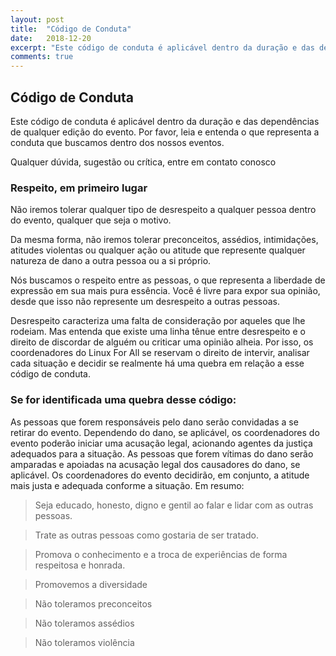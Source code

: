 ```yaml
---
layout: post
title:  "Código de Conduta"
date:   2018-12-20
excerpt: "Este código de conduta é aplicável dentro da duração e das dependências de qualquer edição do evento. Por favor, leia e entenda o que representa a conduta que buscamos dentro dos nossos eventos."
comments: true
---
```


## Código de Conduta
Este código de conduta é aplicável dentro da duração e das dependências de qualquer edição do evento. Por favor, leia e entenda o que representa a conduta que buscamos dentro dos nossos eventos.

Qualquer dúvida, sugestão ou crítica, entre em contato conosco

### Respeito, em primeiro lugar
Não iremos tolerar qualquer tipo de desrespeito a qualquer pessoa dentro do evento, qualquer que seja o motivo.

Da mesma forma, não iremos tolerar preconceitos, assédios, intimidações, atitudes violentas ou qualquer ação ou atitude que represente qualquer natureza de dano a outra pessoa ou a si próprio.

Nós buscamos o respeito entre as pessoas, o que representa a liberdade de expressão em sua mais pura essência. Você é livre para expor sua opinião, desde que isso não represente um desrespeito a outras pessoas.

Desrespeito caracteriza uma falta de consideração por aqueles que lhe rodeiam. Mas entenda que existe uma linha tênue entre desrespeito e o direito de discordar de alguém ou criticar uma opinião alheia. Por isso, os coordenadores do Linux For All se reservam o direito de intervir, analisar cada situação e decidir se realmente há uma quebra em relação a esse código de conduta.

### Se for identificada uma quebra desse código:
As pessoas que forem responsáveis pelo dano serão convidadas a se retirar do evento. Dependendo do dano, se aplicável, os coordenadores do evento poderão iniciar uma acusação legal, acionando agentes da justiça adequados para a situação. As pessoas que forem vítimas do dano serão amparadas e apoiadas na acusação legal dos causadores do dano, se aplicável. Os coordenadores do evento decidirão, em conjunto, a atitude mais justa e adequada conforme a situação. Em resumo:

> Seja educado, honesto, digno e gentil ao falar e lidar com as outras pessoas.

> Trate as outras pessoas como gostaria de ser tratado.

> Promova o conhecimento e a troca de experiências de forma respeitosa e honrada.

> Promovemos a diversidade

> Não toleramos preconceitos

> Não toleramos assédios

> Não toleramos violência
